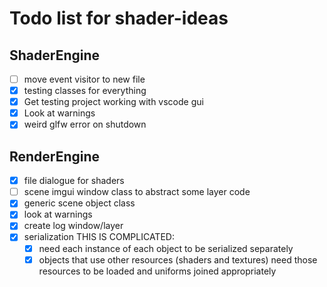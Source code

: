 # Todo list for shader-ideas

## ShaderEngine

- [ ] move event visitor to new file
- [x] testing classes for everything
- [x] Get testing project working with vscode gui
- [x] Look at warnings
- [x] weird glfw error on shutdown

## RenderEngine

- [x] file dialogue for shaders
- [ ] scene imgui window class to abstract some layer code
- [x] generic scene object class
- [x] look at warnings
- [x] create log window/layer
- [x] serialization THIS IS COMPLICATED:
  - [x] need each instance of each object to be serialized separately
  - [x] objects that use other resources (shaders and textures) need those resources to be loaded and uniforms joined appropriately
